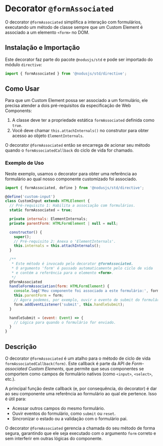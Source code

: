 # Decorator `@formAssociated`

O decorator `@formAssociated` simplifica a interação com formulários, executando um método de classe sempre que um Custom Element é associado a um elemento `<form>` no DOM.

## Instalação e Importação

Este decorator faz parte do pacote `@nodusjs/std` e pode ser importado do módulo `directive`:

```javascript
import { formAssociated } from '@nodusjs/std/directive';
```

## Como Usar

Para que um Custom Element possa ser associado a um formulário, ele precisa atender a dois pré-requisitos da especificação de Web Components:

1.  A classe deve ter a propriedade estática `formAssociated` definida como `true`.
2.  Você deve chamar `this.attachInternals()` no construtor para obter acesso ao objeto `ElementInternals`.

O decorator `@formAssociated` então se encarrega de acionar seu método quando o `formAssociatedCallback` do ciclo de vida for chamado.

### Exemplo de Uso

Neste exemplo, usamos o decorator para obter uma referência ao formulário ao qual nosso componente customizado foi associado.

```javascript
import { formAssociated, define } from '@nodusjs/std/directive';

@define('custom-input')
class CustomInput extends HTMLElement {
  // Pré-requisito 1: Habilita a associação com formulários.
  static formAssociated = true;

  private internals: ElementInternals;
  private parentForm: HTMLFormElement | null = null;

  constructor() {
    super();
    // Pré-requisito 2: Anexa o 'ElementInternals'.
    this.internals = this.attachInternals();
  }

  /**
   * Este método é invocado pelo decorator @formAssociated.
   * O argumento 'form' é passado automaticamente pelo ciclo de vida
   * e contém a referência para o elemento <form>.
   */
  @formAssociated
  handleFormAssociation(form: HTMLFormElement) {
    console.log('Meu componente foi associado a este formulário:', form);
    this.parentForm = form;
    // Agora podemos, por exemplo, ouvir o evento de submit do formulário.
    form.addEventListener('submit', this.handleSubmit);
  }

  handleSubmit = (event: Event) => {
    // Lógica para quando o formulário for enviado.
  }
}
```

## Descrição

O decorator `@formAssociated` é um atalho para o método de ciclo de vida `formAssociatedCallback(form)`. Este callback é parte da API de *Form-associated Custom Elements*, que permite que seus componentes se comportem como campos de formulário nativos (como `<input>`, `<select>`, etc.).

A principal função deste callback (e, por consequência, do decorator) é dar ao seu componente uma referência ao formulário ao qual ele pertence. Isso é útil para:

  - Acessar outros campos do mesmo formulário.
  - Ouvir eventos do formulário, como `submit` ou `reset`.
  - Sincronizar o estado ou a validação com o formulário pai.

O decorator `@formAssociated` gerencia a chamada do seu método de forma segura, garantindo que ele seja executado com o argumento `form` correto e sem interferir em outras lógicas do componente.
